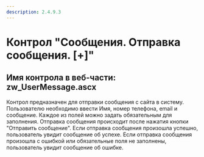 ```yaml
---
description: 2.4.9.3
---
```


# Контрол "Сообщения. Отправка сообщения. \[+\]"

## Имя контрола в веб-части: zw\_UserMessage.ascx

Контрол предназначен для отправки сообщения с сайта в систему. Пользователю необходимо ввести Имя, номер телефона, email и сообщение. Каждое из полей можно задать обязательным для заполнения. Отправка сообщения происходит после нажатия кнопки "Отправить сообщение". Если отправка сообщения произошла успешно, пользователь увидит сообщение об успехе. Если отправка сообщения произошла с ошибкой или обязательные поля не заполнены, пользователь увидит сообщение об ошибке.

